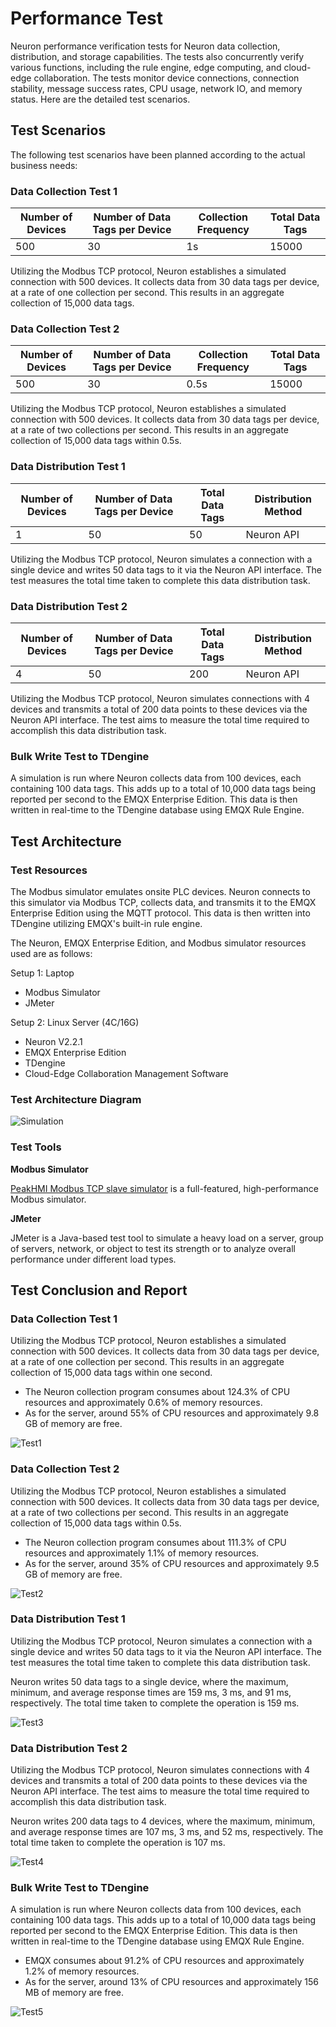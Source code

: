 # Performance Test

Neuron performance verification tests for Neuron data collection, distribution, and storage capabilities. The tests also concurrently verify various functions, including the rule engine, edge computing, and cloud-edge collaboration. The tests monitor device connections, connection stability, message success rates, CPU usage, network IO, and memory status. Here are the detailed test scenarios.

## Test Scenarios

The following test scenarios have been planned according to the actual business needs:

### Data Collection Test 1

| Number of Devices | Number of Data Tags per Device | Collection Frequency | Total Data Tags |
| ----------------- | ------------------------------ | -------------------- | --------------- |
| 500               | 30                             | 1s                   | 15000           |

Utilizing the Modbus TCP protocol, Neuron establishes a simulated connection with 500 devices. It collects data from 30 data tags per device, at a rate of one collection per second. This results in an aggregate collection of 15,000 data tags.

### Data Collection Test 2

| Number of Devices | Number of Data Tags per Device | Collection Frequency | Total Data Tags |
| ----------------- | ------------------------------ | -------------------- | --------------- |
| 500               | 30                             | 0.5s                 | 15000           |

Utilizing the Modbus TCP protocol, Neuron establishes a simulated connection with 500 devices. It collects data from 30 data tags per device, at a rate of two collections per second. This results in an aggregate collection of 15,000 data tags within 0.5s.

### Data Distribution Test 1

| Number of Devices | Number of Data Tags per Device | Total Data Tags | Distribution Method |
| ----------------- | ------------------------------ | --------------- | ------------------- |
| 1                 | 50                             | 50              | Neuron API          |

Utilizing the Modbus TCP protocol, Neuron simulates a connection with a single device and writes 50 data tags to it via the Neuron API interface. The test measures the total time taken to complete this data distribution task.

### Data Distribution Test 2

| Number of Devices | Number of Data Tags per Device | Total Data Tags | Distribution Method |
| ----------------- | ------------------------------ | --------------- | ------------------- |
| 4                 | 50                             | 200             | Neuron API          |

Utilizing the Modbus TCP protocol, Neuron simulates connections with 4 devices and transmits a total of 200 data points to these devices via the Neuron API interface. The test aims to measure the total time required to accomplish this data distribution task.

### Bulk Write Test to TDengine

A simulation is run where Neuron collects data from 100 devices, each containing 100 data tags. This adds up to a total of 10,000 data tags being reported per second to the EMQX Enterprise Edition. This data is then written in real-time to the TDengine database using EMQX Rule Engine.

## Test Architecture

### Test Resources

The Modbus simulator emulates onsite PLC devices. Neuron connects to this simulator via Modbus TCP, collects data, and transmits it to the EMQX Enterprise Edition using the MQTT protocol. This data is then written into TDengine utilizing EMQX's built-in rule engine.

The Neuron, EMQX Enterprise Edition, and Modbus simulator resources used are as follows:

Setup 1: Laptop
* Modbus Simulator
* JMeter

Setup 2: Linux Server (4C/16G)
* Neuron V2.2.1
* EMQX Enterprise Edition
* TDengine
* Cloud-Edge Collaboration Management Software

### Test Architecture Diagram

![Simulation](./assets/performance1.png)

### Test Tools

<b>Modbus Simulator</b>

[PeakHMI Modbus TCP slave simulator](https://www.hmisys.com) is a full-featured, high-performance Modbus simulator.

<b>JMeter</b>

 JMeter is a Java-based test tool to simulate a heavy load on a server, group of servers, network, or object to test its strength or to analyze overall performance under different load types. 

## Test Conclusion and Report

### Data Collection Test 1

Utilizing the Modbus TCP protocol, Neuron establishes a simulated connection with 500 devices. It collects data from 30 data tags per device, at a rate of one collection per second. This results in an aggregate collection of 15,000 data tags within one second.

* The Neuron collection program consumes about 124.3% of CPU resources and approximately 0.6% of memory resources.
*  As for the server, around 55% of CPU resources and approximately 9.8 GB of memory are free.

![Test1](./assets/performance2.png) 

### Data Collection Test 2

Utilizing the Modbus TCP protocol, Neuron establishes a simulated connection with 500 devices. It collects data from 30 data tags per device, at a rate of two collections per second. This results in an aggregate collection of 15,000 data tags within 0.5s.
* The Neuron collection program consumes about 111.3% of CPU resources and approximately 1.1% of memory resources.
*  As for the server, around 35% of CPU resources and approximately 9.5 GB of memory are free.

![Test2](./assets/performance3.png)

### Data Distribution Test 1

Utilizing the Modbus TCP protocol, Neuron simulates a connection with a single device and writes 50 data tags to it via the Neuron API interface. The test measures the total time taken to complete this data distribution task.

Neuron writes 50 data tags to a single device, where the maximum, minimum, and average response times are 159 ms, 3 ms, and 91 ms, respectively. The total time taken to complete the operation is 159 ms.

![Test3](./assets/performance4.png)

### Data Distribution Test 2

Utilizing the Modbus TCP protocol, Neuron simulates connections with 4 devices and transmits a total of 200 data points to these devices via the Neuron API interface. The test aims to measure the total time required to accomplish this data distribution task.

Neuron writes 200 data tags to 4 devices, where the maximum, minimum, and average response times are 107 ms, 3 ms, and 52 ms, respectively. The total time taken to complete the operation is 107 ms.

![Test4](./assets/performance5.png)

### Bulk Write Test to TDengine

A simulation is run where Neuron collects data from 100 devices, each containing 100 data tags. This adds up to a total of 10,000 data tags being reported per second to the EMQX Enterprise Edition. This data is then written in real-time to the TDengine database using EMQX Rule Engine.
* EMQX consumes about 91.2% of CPU resources and approximately 1.2% of memory resources.
*  As for the server, around 13% of CPU resources and approximately 156 MB of memory are free.

![Test5](./assets/performance6.png)	 







